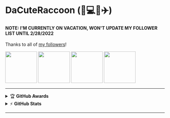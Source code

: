 # DaCuteRaccoon (:raccoon::computer::globe_with_meridians::airplane:)

#### NOTE: I'M CURRENTLY ON VACATION, WON'T UPDATE MY FOLLOWER LIST UNTIL 2/28/2022
Thanks to all of [my followers](https://github.com/DaCuteRaccoon?tab=followers)!

<img src="https://avatars.githubusercontent.com/u/80350015?s=100&v=4" height="100" /> <img src="https://avatars.githubusercontent.com/u/69060894?s=100&v=4" height="100" /> <img src="https://avatars.githubusercontent.com/u/67765147?s=100&v=4" height="100" /> <img src="https://avatars.githubusercontent.com/u/95715605?s=100&v=4" height="100" />

<!--
[![Typing SVG](https://readme-typing-svg.herokuapp.com/?lines=First+line+of+text;Second+line+of+text)](https://git.io/typing-svg)
-->

---

<!-- markdownlint-disable MD033 -->
<details>
    <summary>&#127942 <b>GitHub Awards</b></summary><br/>

![Github Trophy](https://github-profile-trophy.vercel.app/?username=dacuteraccoon)

</details>

<details>
    <summary>&#9889 <b>GitHub Stats</b></summary><br/>

[![DaCuteRaccoon Github Stats](https://readme-stats.warengonzaga.com/api?username=dacuteraccoon&show_icons=true&count_private=true)](https://github.com/warengonzaga/github-readme-stats) [![Top Language](https://readme-stats.warengonzaga.com/api/top-langs?username=dacuteraccoon&layout=compact)](https://github.com/warengonzaga/github-readme-stats)

</details>
<!-- markdownlint-enable MD033 -->

---
